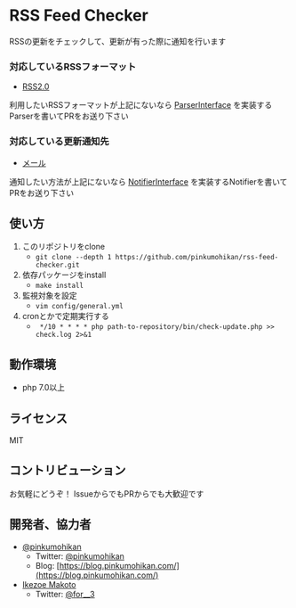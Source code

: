 RSS Feed Checker
====

RSSの更新をチェックして、更新が有った際に通知を行います

### 対応しているRSSフォーマット
* [RSS2.0](src/RssFeed/Parser/Rss20.php)

利用したいRSSフォーマットが上記にないなら [ParserInterface](src/RssFeed/ParserInterface.php) を実装するParserを書いてPRをお送り下さい

### 対応している更新通知先
* [メール](src/UpdateNotify/Notifier/Mail.php)

通知したい方法が上記にないなら [NotifierInterface](src/UpdateNotify/NotifierInterface.php) を実装するNotifierを書いてPRをお送り下さい


使い方
----
1. このリポジトリをclone
    * `git clone --depth 1 https://github.com/pinkumohikan/rss-feed-checker.git`
1. 依存パッケージをinstall
    * `make install`
1. 監視対象を設定
    * `vim config/general.yml`
1. cronとかで定期実行する
    * ` */10 * * * * php path-to-repository/bin/check-update.php >> check.log 2>&1`


動作環境
----
* php 7.0以上


ライセンス
----
MIT


コントリビューション
----
お気軽にどうぞ！
IssueからでもPRからでも大歓迎です


開発者、協力者
----
* [@pinkumohikan](https://github.com/pinkumohikan)
    * Twitter: [@pinkumohikan](https://twitter.com/pinkumohikan)
    * Blog: [https://blog.pinkumohikan.com/](https://blog.pinkumohikan.com/)
* [Ikezoe Makoto](https://github.com/IkezoeMakoto)
    * Twitter: [@for__3](https://twitter.com/for__3)
